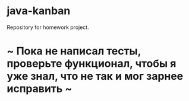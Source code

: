 # java-kanban
Repository for homework project.

# ~ Пока не написал тесты, проверьте функционал, чтобы я уже знал, что не так и мог зарнее исправить ~
